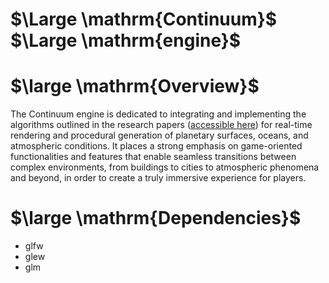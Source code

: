 # $\Large \mathrm{Continuum}$  $\Large \mathrm{engine}$
# $\large \mathrm{Overview}$
The Continuum engine is dedicated to integrating and implementing the algorithms outlined in the research papers ([accessible here](https://cescg.org/wp-content/uploads/2018/04/Michelic-Real-Time-Rendering-of-Procedurally-Generated-Planets-2.pdf)) for real-time rendering and procedural generation of planetary surfaces, oceans, and atmospheric conditions. It places a strong emphasis on game-oriented functionalities and features that enable seamless transitions between complex environments, from buildings to cities to atmospheric phenomena and beyond, in order to create a truly immersive experience for players.



# $\large \mathrm{Dependencies}$
- glfw
- glew
- glm
